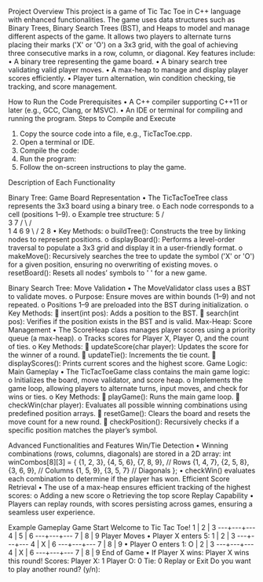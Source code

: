 Project Overview
This project is a game of Tic Tac Toe in C++ language with enhanced functionalities. The game uses data structures such as Binary Trees, Binary Search Trees (BST), and Heaps to model and manage different aspects of the game. It allows two players to alternate turns placing their marks ('X' or 'O') on a 3x3 grid, with the goal of achieving three consecutive marks in a row, column, or diagonal.
Key features include:
•	A binary tree representing the game board.
•	A binary search tree validating valid player moves.
•	A max-heap to manage and display player scores efficiently.
•	Player turn alternation, win condition checking, tie tracking, and score management.

How to Run the Code
Prerequisites
•	A C++ compiler supporting C++11 or later (e.g., GCC, Clang, or MSVC).
•	An IDE or terminal for compiling and running the program.
Steps to Compile and Execute
1.	Copy the source code into a file, e.g., TicTacToe.cpp.
2.	Open a terminal or IDE.
3.	Compile the code:
4.	Run the program:
5.	Follow the on-screen instructions to play the game.

Description of Each Functionality

Binary Tree: Game Board Representation
•	The TicTacToeTree class represents the 3x3 board using a binary tree.
o	Each node corresponds to a cell (positions 1–9).
o	Example tree structure:
               5
          /       \
        3           7
      /   \       /   \
     1     4     6     9
      \                 /
       2              8
•	Key Methods:
o	buildTree(): Constructs the tree by linking nodes to represent positions.
o	displayBoard(): Performs a level-order traversal to populate a 3x3 grid and display it in a user-friendly format.
o	makeMove(): Recursively searches the tree to update the symbol ('X' or 'O') for a given position, ensuring no overwriting of existing moves.
o	resetBoard(): Resets all nodes’ symbols to ' ' for a new game.

Binary Search Tree: Move Validation
•	The MoveValidator class uses a BST to validate moves.
o	Purpose: Ensure moves are within bounds (1–9) and not repeated.
o	Positions 1–9 are preloaded into the BST during initialization.
o	Key Methods:
	insert(int pos): Adds a position to the BST.
	search(int pos): Verifies if the position exists in the BST and is valid.
Max-Heap: Score Management
•	The ScoreHeap class manages player scores using a priority queue (a max-heap).
o	Tracks scores for Player X, Player O, and the count of ties.
o	Key Methods:
	updateScore(char player): Updates the score for the winner of a round.
	updateTie(): Increments the tie count.
	displayScores(): Prints current scores and the highest score.
Game Logic: Main Gameplay
•	The TicTacToeGame class contains the main game logic:
o	Initializes the board, move validator, and score heap.
o	Implements the game loop, allowing players to alternate turns, input moves, and check for wins or ties.
o	Key Methods:
	playGame(): Runs the main game loop.
	checkWin(char player): Evaluates all possible winning combinations using predefined position arrays.
	resetGame(): Clears the board and resets the move count for a new round.
	checkPosition(): Recursively checks if a specific position matches the player’s symbol.

Advanced Functionalities and Features
Win/Tie Detection
•	Winning combinations (rows, columns, diagonals) are stored in a 2D array:
int winCombos[8][3] = {
    {1, 2, 3}, {4, 5, 6}, {7, 8, 9},  // Rows
    {1, 4, 7}, {2, 5, 8}, {3, 6, 9},  // Columns
    {1, 5, 9}, {3, 5, 7}              // Diagonals
};
•	checkWin() evaluates each combination to determine if the player has won.
Efficient Score Retrieval
•	The use of a max-heap ensures efficient tracking of the highest scores:
o	Adding a new score
o	Retrieving the top score
Replay Capability
•	Players can replay rounds, with scores persisting across games, ensuring a seamless user experience.

Example Gameplay
Game Start
Welcome to Tic Tac Toe!
 1 | 2 | 3
---+---+---
 4 | 5 | 6
---+---+---
 7 | 8 | 9
Player Moves
•	Player X enters 5:
   1 | 2 | 3
---+---+---
   4 | X | 6
---+---+---
   7 | 8 | 9
•	Player O enters 1:
   O | 2 | 3
---+---+---
   4 | X | 6
---+---+---
   7 | 8 | 9
End of Game
•	If Player X wins:
Player X wins this round!
Scores:
Player X: 1
Player O: 0
Tie: 0
Replay or Exit
Do you want to play another round? (y/n): 



